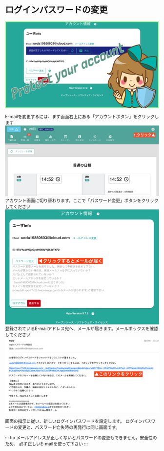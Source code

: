 # ログインパスワードの変更
![アカウントの設定-見出し](../../image/icatch/i11.png)


E-mailを変更するには、まず画面右上にある「アカウントボタン」をクリックします
![](./account/a8.png)
アカウント画面に切り替わります。ここで「パスワード変更」ボタンをクリックしてください
![](./account/a12.png)
登録されているE-mailアドレス宛へ、メールが届きます。メールボックスを確認してください
![](./account/a13.png)

画面の指示に従い、新しいログインパスワードを設定します。
ログインパスワードの変更と、パスワード亡失時の再発行は同じ画面です。


::: tip
メールアドレスが正しくないとパスワードの変更もできません。安全性のため、
必ず正しいE-mailを使って下さい
:::
